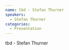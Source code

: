 ```yaml
--- 
name: tbd - Stefan Thurner 
speakers: 
  - Stefan Thurner 
categories:
  - Presentation
---
```


tbd - Stefan Thurner